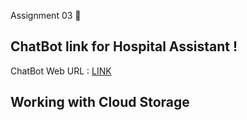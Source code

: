 Assignment 03 🎯

## ChatBot link for Hospital Assistant !

ChatBot Web URL : [LINK](https://web-chat.global.assistant.watson.appdomain.cloud/preview.html?backgroundImageURL=https%3A%2F%2Feu-gb.assistant.watson.cloud.ibm.com%2Fpublic%2Fimages%2Fupx-2607efc7-375b-465c-9e61-399a0f694519%3A%3A19d9aaec-d13a-4a4f-b427-df1bebf0daf1&integrationID=66576f0c-5408-4edc-803b-d9de1f553e8b&region=eu-gb&serviceInstanceID=2607efc7-375b-465c-9e61-399a0f694519)

## Working with Cloud Storage

